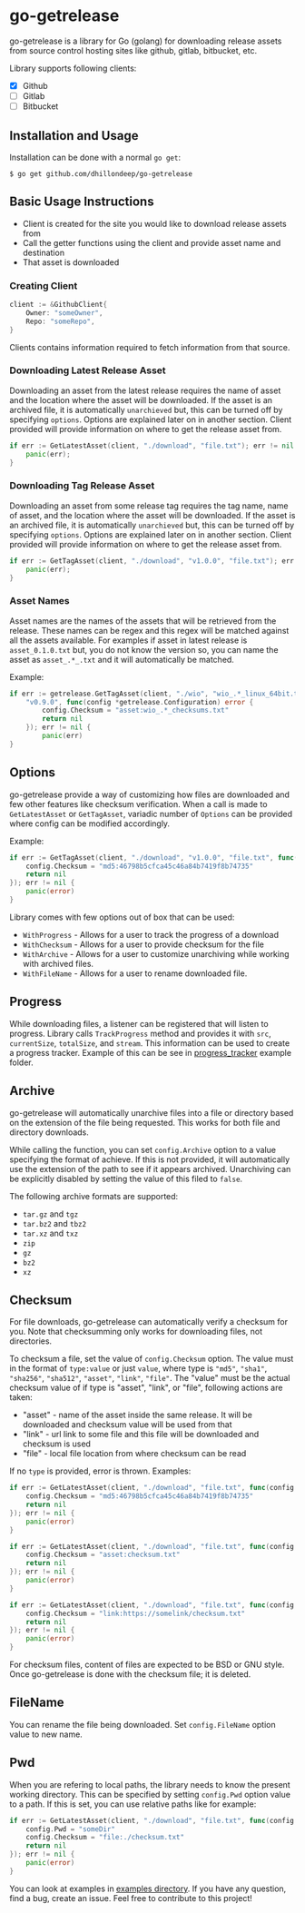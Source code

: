 # go-getrelease

go-getrelease is a library for Go (golang) for downloading release assets from source control hosting 
sites like github, gitlab, bitbucket, etc.

Library supports following clients:
* [x] Github
* [ ] Gitlab
* [ ] Bitbucket

## Installation and Usage

Installation can be done with a normal `go get`:

```
$ go get github.com/dhillondeep/go-getrelease
```

## Basic Usage Instructions
* Client is created for the site you would like to download release assets from
* Call the getter functions using the client and provide asset name and destination
* That asset is downloaded

### Creating Client

```go
client := &GithubClient{
    Owner: "someOwner",
    Repo: "someRepo",
}
```

Clients contains information required to fetch information from that source.

### Downloading Latest Release Asset
Downloading an asset from the latest release requires the name of asset and the location where the asset will be 
downloaded. If the asset is an archived file, it is automatically `unarchieved` but, this can be turned off by
specifying `options`. Options are explained later on in another section. Client provided will provide information
on where to get the release asset from.

```go
if err := GetLatestAsset(client, "./download", "file.txt"); err != nil {
    panic(err);
}
```

### Downloading Tag Release Asset
Downloading an asset from some release tag requires the tag name, name of asset, and the location where the asset will 
be downloaded. If the asset is an archived file, it is automatically `unarchieved` but, this can be turned off by
specifying `options`. Options are explained later on in another section. Client provided will provide information
on where to get the release asset from.

```go
if err := GetTagAsset(client, "./download", "v1.0.0", "file.txt"); err != nil {
    panic(err);
}
```

### Asset Names
Asset names are the names of the assets that will be retrieved from the release. These names can be regex and this
regex will be matched against all the assets available. For examples if asset in latest release is `asset_0.1.0.txt`
but, you do not know the version so, you can name the asset as `asset_.*_.txt` and it will automatically be matched.

Example:
```go
if err := getrelease.GetTagAsset(client, "./wio", "wio_.*_linux_64bit.tar.gz",
    "v0.9.0", func(config *getrelease.Configuration) error {
        config.Checksum = "asset:wio_.*_checksums.txt"
        return nil
    }); err != nil {
        panic(err)
}
````


## Options
go-getrelease provide a way of customizing how files are downloaded and few other features like checksum verification.
When a call is made to `GetLatestAsset` or `GetTagAsset`, variadic number of `Options` can be provided where config
can be modified accordingly.

Example:

```go
if err := GetTagAsset(client, "./download", "v1.0.0", "file.txt", func(config *getrelease.Configuration) error {
	config.Checksum = "md5:46798b5cfca45c46a84b7419f8b74735"
	return nil
}); err != nil {
	panic(error)
}
```

Library comes with few options out of box that can be used:

* `WithProgress` - Allows for a user to track the progress of a download
* `WithChecksum` - Allows for a user to provide checksum for the file
* `WithArchive` - Allows for a user to customize unarchiving while working with archived files.
* `WithFileName` - Allows for a user to rename downloaded file.

## Progress
While downloading files, a listener can be registered that will listen to progress. Library calls `TrackProgress` method
and provides it with `src`, `currentSize`, `totalSize`, and `stream`. This information can be used to create a progress
tracker. Example of this can be see in [progress_tracker](examples/progress_tracker) example folder.

## Archive
go-getrelease will automatically unarchive files into a file or directory based on the extension of the file being requested.
This works for both file and directory downloads. 

While calling the function, you can set `config.Archive` option to a value specifying the format of achieve. If this is
not provided, it will automatically use the extension of the path to see if it appears archived. Unarchiving can be 
explicitly disabled by setting the value of this filed to `false`.

The following archive formats are supported:

* `tar.gz` and `tgz`
* `tar.bz2` and `tbz2`
* `tar.xz` and `txz`
* `zip`
* `gz`
* `bz2`
* `xz`

## Checksum
For file downloads, go-getrelease can automatically verify a checksum for you. Note that checksumming only works for
downloading files, not directories.

To checksum a file, set the value of `config.Checksum` option. The value must in the format of `type:value` or just
`value`, where type is `"md5"`, `"sha1"`, `"sha256"`, `"sha512"`, `"asset"`, `"link"`, `"file"`. The "value" must be
the actual checksum value of if type is "asset", "link", or "file", following actions are taken:

* "asset" - name of the asset inside the same release. It will be downloaded and checksum value will be used from that
* "link" - url link to some file and this file will be downloaded and checksum is used
* "file" - local file location from where checksum can be read
 
If no `type` is provided, error is thrown. Examples:

```go
if err := GetLatestAsset(client, "./download", "file.txt", func(config *getrelease.Configuration) error {
	config.Checksum = "md5:46798b5cfca45c46a84b7419f8b74735"
	return nil
}); err != nil {
	panic(error)
}
```

```go
if err := GetLatestAsset(client, "./download", "file.txt", func(config *getrelease.Configuration) error {
	config.Checksum = "asset:checksum.txt"
	return nil
}); err != nil {
	panic(error)
}
```

```go
if err := GetLatestAsset(client, "./download", "file.txt", func(config *getrelease.Configuration) error {
	config.Checksum = "link:https://somelink/checksum.txt"
	return nil
}); err != nil {
	panic(error)
}
```

For checksum files, content of files are expected to be BSD or GNU style. Once go-getrelease is done with the checksum file;
it is deleted.

## FileName
You can rename the file being downloaded. Set `config.FileName` option value to new name.

## Pwd
When you are refering to local paths, the library needs to know the present working directory. This can be specified
by setting `config.Pwd` option value to a path. If this is set, you can use relative paths like for example:

```go
if err := GetLatestAsset(client, "./download", "file.txt", func(config *getrelease.Configuration) error {
	config.Pwd = "someDir"
	config.Checksum = "file:./checksum.txt"
	return nil
}); err != nil {
	panic(error)
}
```

You can look at examples in [examples directory](examples). If you have any question, find a bug, create an issue. Feel free to
contribute to this project!
